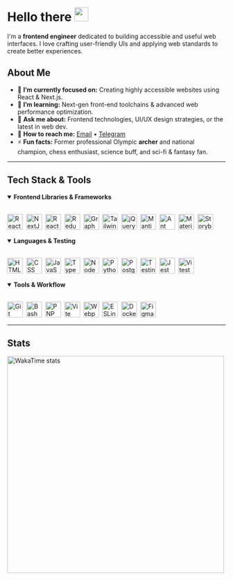 # Hello there <img src="https://media.giphy.com/media/hvRJCLFzcasrR4ia7z/giphy.gif" width="32px"/>

I'm a **frontend engineer** dedicated to building accessible and useful web interfaces. I love crafting user-friendly UIs and applying web standards to create better experiences.

## About Me

- 🔭 **I’m currently focused on:** Creating highly accessible websites using React & Next.js.  
- 🌱 **I’m learning:** Next-gen front-end toolchains & advanced web performance optimization.  
- 💬 **Ask me about:** Frontend technologies, UI/UX design strategies, or the latest in web dev.  
- 📩 **How to reach me:** [Email](mailto:rommelmamedov@gmail.com) • [Telegram](https://t.me/ramilmamedov)  
- ⚡ **Fun facts:** Former professional Olympic **archer** and national champion, chess enthusiast, science buff, and sci-fi & fantasy fan.  

---

## Tech Stack & Tools

<details open>
  <summary><strong>Frontend Libraries & Frameworks</strong></summary>
  <br/>
  <p>
    <img src="https://cdn.svgporn.com/logos/react.svg" title="React" alt="React" width="36" height="36"/>&nbsp;
    <img src="https://cdn.svgporn.com/logos/nextjs-icon.svg" title="NextJS" alt="NextJS" width="36" height="36"/>&nbsp;
    <img src="https://cdn.svgporn.com/logos/react-query-icon.svg" title="React Query" alt="React Query" width="36" height="36"/>&nbsp;
    <img src="https://cdn.svgporn.com/logos/redux.svg" title="Redux" alt="Redux" width="36" height="36"/>&nbsp;
    <img src="https://cdn.svgporn.com/logos/graphql.svg" title="GraphQL" alt="GraphQL" width="36" height="36"/>&nbsp;
    <img src="https://cdn.svgporn.com/logos/tailwindcss-icon.svg" title="TailwindCSS" alt="TailwindCSS" width="36" height="36"/>&nbsp;
    <img src="https://user-images.githubusercontent.com/38986496/215234323-2df8b6de-840d-4d77-95fa-0f0683c4fa39.svg" title="jQuery" alt="jQuery" width="36" height="36"/>&nbsp;
    <img src="https://cdn.svgporn.com/logos/mantine-icon.svg" title="Mantine" alt="Mantine" width="36" height="36"/>&nbsp;
    <img src="https://cdn.svgporn.com/logos/ant-design.svg" title="Ant Design" alt="Ant Design" width="36" height="36"/>&nbsp;
    <img src="https://cdn.svgporn.com/logos/material-ui.svg" title="Material UI" alt="Material UI" width="36" height="36"/>&nbsp;
    <img src="https://cdn.svgporn.com/logos/storybook-icon.svg" title="Storybook" alt="Storybook" width="36" height="36"/>&nbsp;
  </p>
</details>

<details open>
  <summary><strong>Languages & Testing</strong></summary>
  <br/>
  <p>
    <img src="https://cdn.worldvectorlogo.com/logos/html-1.svg" title="HTML" alt="HTML" width="36" height="36"/>&nbsp;
    <img src="https://cdn.worldvectorlogo.com/logos/css-3.svg" title="CSS" alt="CSS" width="36" height="36"/>&nbsp;
    <img src="https://cdn.svgporn.com/logos/javascript.svg" title="JavaScript" alt="JavaScript" width="36" height="36"/>&nbsp;
    <img src="https://cdn.svgporn.com/logos/typescript-icon.svg" title="TypeScript" alt="TypeScript" width="36" height="36"/>&nbsp;
    <img src="https://cdn.svgporn.com/logos/nodejs-icon.svg" title="NodeJS" alt="NodeJS" width="36" height="36"/>&nbsp;
    <img src="https://cdn.svgporn.com/logos/python.svg" title="Python" alt="Python" width="36" height="36"/>&nbsp;
    <img src="https://cdn.svgporn.com/logos/postgresql.svg" title="PostgreSQL" alt="PostgreSQL" width="36" height="36"/>&nbsp;
    <img src="https://cdn.svgporn.com/logos/testing-library.svg" title="Testing Library" alt="Testing Library" width="36" height="36"/>&nbsp;
    <img src="https://cdn.svgporn.com/logos/jest.svg" title="Jest" alt="Jest" width="36" height="36"/>&nbsp;
    <img src="https://cdn.svgporn.com/logos/vitest.svg" title="Vitest" alt="Vitest" width="36" height="36"/>&nbsp;
  </p>
</details>

<details open>
  <summary><strong>Tools & Workflow</strong></summary>
  <br/>
  <p>
    <img src="https://cdn.svgporn.com/logos/git-icon.svg" title="Git" alt="Git" width="36" height="36"/>&nbsp;
    <img src="https://cdn.svgporn.com/logos/bash-icon.svg" title="Bash" alt="Bash" width="36" height="36"/>&nbsp;
    <img src="https://cdn.svgporn.com/logos/pnpm.svg" title="PNPM" alt="PNPM" width="36" height="36"/>&nbsp;
    <img src="https://cdn.svgporn.com/logos/vitejs.svg" title="Vite" alt="Vite" width="36" height="36"/>&nbsp;
    <img src="https://cdn.svgporn.com/logos/webpack.svg" title="Webpack" alt="Webpack" width="36" height="36"/>&nbsp;
    <img src="https://cdn.svgporn.com/logos/eslint.svg" title="ESLint" alt="ESLint" width="36" height="36"/>&nbsp;
    <img src="https://cdn.svgporn.com/logos/docker-icon.svg" title="Docker" alt="Docker" width="36" height="36"/>&nbsp;
    <img src="https://cdn.svgporn.com/logos/figma.svg" title="Figma" alt="Figma" width="36" height="36"/>&nbsp;
  </p>
</details>

---

## Stats

<!-- Uncomment the line below if you want to show overall GitHub stats
<img alt="Github stats" width="500px" src="https://github-readme-stats.vercel.app/api?username=rommelmamedov&theme=github_dark&show_icons=true&count_private=true&custom_title=GitHub%20Stats%20(All%20Time)&card_width=500" />
-->

<img alt="WakaTime stats" width="500px" src="https://github-readme-stats.vercel.app/api/wakatime?username=rommelmamedov&theme=github_dark&layout=compact&custom_title=Last%20Week%20Coding%20Activity%20&card_width=700" />

<!-- Uncomment the line below to show your most used languages
<img alt="Most used languages" width="500px" src="https://github-readme-stats.vercel.app/api/top-langs/?username=rommelmamedov&theme=github_dark&layout=compact&count_private=true&hide_title&card_width=500" />
-->
